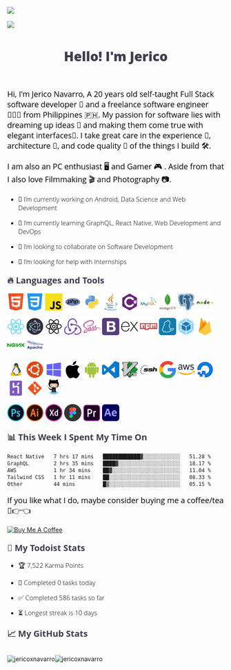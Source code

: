 ![](https://raw.githubusercontent.com/halfrost/halfrost/master/icons/header_.png)

![](https://visitor-badge.glitch.me/badge?page_id=jericoxnavarro.jericoxnavarro)

<h1 align="center" style="color: #3C3D4E;font-family: 'Open Sans', sans-serif;font-size: 30px;font-weight: 800;">
  Hello! I'm Jerico
</h1>

<br />
<p style="color: black;font-family: 'Open Sans', sans-serif;font-size: 18px;font-weight: 400">
Hi, I'm Jerico Navarro, A 20 years old self-taught Full Stack software developer 🌈 and a freelance software engineer 👨🏻‍💻 from Philippines 🇵🇭. My passion for software lies with dreaming up ideas 🚀 and making them come true with elegant interfaces📱. I take great care in the experience 🤩, architecture 🤖, and code quality 💯 of the things I build 🛠.
</p>
<p style="color: black;font-family: 'Open Sans', sans-serif;font-size: 18px;font-weight: 400">
I am also an PC enthusiast 🖥 and Gamer 🎮 . Aside from that I also love Filmmaking 🎬 and Photography 📷.
</p>

<ul style="color: black;font-family: 'Open Sans', sans-serif;font-size: 15px;font-weight: 300">
<li><p>🔭 I’m currently working on Android, Data Science and Web Development</p></li>
<li><p>🌱 I’m currently learning GraphQL, React Native, Web Development and DevOps</p></li>
<li><p>👯 I’m looking to collaborate on Software Development</p></li>
<li><p>🤔 I’m looking for help with Internships</p></li>
</ul>

<h2 style="color: #3C3D4E;font-family: 'Open Sans', sans-serif;font-size: 20px;font-weight: 700;margin-top: 20px">
🔥 Languages and Tools
</h2>

<p align="left" > 
<code><img width="40" height="40" padding="5" src="https://raw.githubusercontent.com/jericoxnavarro/jericoxnavarro/main/assets/html.png" alt="languages" /></code>
<code><img width="40" height="40" padding="5" src="https://raw.githubusercontent.com/jericoxnavarro/jericoxnavarro/main/assets/css.png" alt="languages" /></code>
<code><img width="40" height="40" padding="5" src="https://raw.githubusercontent.com/jericoxnavarro/jericoxnavarro/main/assets/javascript.png" alt="languages" /></code>
<code><img width="40" height="40" padding="5" src="https://raw.githubusercontent.com/jericoxnavarro/jericoxnavarro/main/assets/php.png" alt="languages" /></code>
<code><img width="40" height="40" padding="5" src="https://raw.githubusercontent.com/jericoxnavarro/jericoxnavarro/main/assets/python.png" alt="languages" /></code>
<code><img width="40" height="40" padding="5" src="https://raw.githubusercontent.com/jericoxnavarro/jericoxnavarro/main/assets/java.png" alt="languages" /></code>
<code><img width="40" height="40" padding="5" src="https://raw.githubusercontent.com/jericoxnavarro/jericoxnavarro/main/assets/csharp.png" alt="languages" /></code>
<code><img width="40" height="40" padding="5" src="https://raw.githubusercontent.com/jericoxnavarro/jericoxnavarro/main/assets/mysql.png" alt="languages" /></code>
<code><img width="40" height="40" padding="5" src="https://raw.githubusercontent.com/jericoxnavarro/jericoxnavarro/main/assets/mongodb.png" alt="languages" /></code>
<code><img width="40" height="40" padding="5" src="https://raw.githubusercontent.com/jericoxnavarro/jericoxnavarro/main/assets/postgresql.png" alt="languages" /></code>
<code><img width="40" height="40" padding="5" src="https://raw.githubusercontent.com/jericoxnavarro/jericoxnavarro/main/assets/node-js.png" alt="languages" /></code>
</p>
<p align="left" > 
<code><img width="40" height="40" padding="5" src="https://raw.githubusercontent.com/jericoxnavarro/jericoxnavarro/main/assets/react.png" alt="languages" /></code>
<code><img width="40" height="40" padding="5" src="https://raw.githubusercontent.com/jericoxnavarro/jericoxnavarro/main/assets/electron.png" alt="languages" /></code>
<code><img width="40" height="40" padding="5" src="https://raw.githubusercontent.com/jericoxnavarro/jericoxnavarro/main/assets/react-native.png" alt="languages" /></code>
<code><img width="40" height="40" padding="5" src="https://raw.githubusercontent.com/jericoxnavarro/jericoxnavarro/main/assets/redux.png" alt="languages" /></code>
<code><img width="40" height="40" padding="5" src="https://raw.githubusercontent.com/jericoxnavarro/jericoxnavarro/main/assets/sass.png" alt="languages" /></code>
<code><img width="40" height="40" padding="5" src="https://raw.githubusercontent.com/jericoxnavarro/jericoxnavarro/main/assets/bootstrap.png" alt="languages" /></code>
<code><img width="40" height="40" padding="5" src="https://raw.githubusercontent.com/jericoxnavarro/jericoxnavarro/main/assets/express.png" alt="languages" /></code>
<code><img width="40" height="40" padding="5" src="https://raw.githubusercontent.com/jericoxnavarro/jericoxnavarro/main/assets/npm.png" alt="languages" /></code>
<code><img width="40" height="40" padding="5" src="https://raw.githubusercontent.com/jericoxnavarro/jericoxnavarro/main/assets/yarn.png" alt="languages" /></code>
<code><img width="40" height="40" padding="5" src="https://raw.githubusercontent.com/jericoxnavarro/jericoxnavarro/main/assets/webpack.png" alt="languages" /></code>
<code><img width="40" height="40" padding="5" src="https://raw.githubusercontent.com/jericoxnavarro/jericoxnavarro/main/assets/firebase.png" alt="languages" /></code>
<code><img width="40" height="40" padding="5" src="https://raw.githubusercontent.com/jericoxnavarro/jericoxnavarro/main/assets/nginx.png" alt="languages" /></code>
<code><img width="40" height="40" padding="5" src="https://raw.githubusercontent.com/jericoxnavarro/jericoxnavarro/main/assets/apache.png" alt="languages" /></code>
</p>

<p align="left" > 
<code><img width="40" height="40" padding="5" src="https://raw.githubusercontent.com/jericoxnavarro/jericoxnavarro/main/assets/linux.png" alt="languages" /></code>
<code><img width="40" height="40" padding="5" src="https://raw.githubusercontent.com/jericoxnavarro/jericoxnavarro/main/assets/ubuntu.png" alt="languages" /></code>
<code><img width="40" height="40" padding="5" src="https://raw.githubusercontent.com/jericoxnavarro/jericoxnavarro/main/assets/windows.png" alt="languages" /></code>
<code><img width="40" height="40" padding="5" src="https://raw.githubusercontent.com/jericoxnavarro/jericoxnavarro/main/assets/apple.png" alt="languages" /></code>
<code><img width="40" height="40" padding="5" src="https://raw.githubusercontent.com/jericoxnavarro/jericoxnavarro/main/assets/android.png" alt="languages" /></code>
<code><img width="40" height="40" padding="5" src="https://raw.githubusercontent.com/jericoxnavarro/jericoxnavarro/main/assets/visual-studio-code.png" alt="languages" /></code>
<code><img width="40" height="40" padding="5" src="https://raw.githubusercontent.com/jericoxnavarro/jericoxnavarro/main/assets/vim.png" alt="languages" /></code>
<code><img width="40" height="40" padding="5" src="https://raw.githubusercontent.com/jericoxnavarro/jericoxnavarro/main/assets/ssh.png" alt="languages" /></code>
<code><img width="40" height="40" padding="5" src="https://raw.githubusercontent.com/jericoxnavarro/jericoxnavarro/main/assets/google.png" alt="languages" /></code>
<code><img width="40" height="40" padding="5" src="https://raw.githubusercontent.com/jericoxnavarro/jericoxnavarro/main/assets/aws.png" alt="languages" /></code>
<code><img width="40" height="40" padding="5" src="https://raw.githubusercontent.com/jericoxnavarro/jericoxnavarro/main/assets/iconfinder_89_Digital_Ocean_4519029.png" alt="languages" /></code>
<code><img width="40" height="40" padding="5" src="https://raw.githubusercontent.com/jericoxnavarro/jericoxnavarro/main/assets/heroku.png" alt="languages" /></code>
<code><img width="40" height="40" padding="5" src="https://raw.githubusercontent.com/jericoxnavarro/jericoxnavarro/main/assets/git.png" alt="languages" /></code>
<code><img width="40" height="40" padding="5" src="https://raw.githubusercontent.com/jericoxnavarro/jericoxnavarro/main/assets/github.png" alt="languages" /></code>
</p>

<p align="left" > 
<code><img width="40" height="40" padding="5" src="https://raw.githubusercontent.com/jericoxnavarro/jericoxnavarro/main/assets/photoshop.png" alt="languages" /></code>
<code><img width="40" height="40" padding="5" src="https://raw.githubusercontent.com/jericoxnavarro/jericoxnavarro/main/assets/illustrator.png" alt="languages" /></code>
<code><img width="40" height="40" padding="5" src="https://raw.githubusercontent.com/jericoxnavarro/jericoxnavarro/main/assets/xd.png" alt="languages" /></code>
<code><img width="40" height="40" padding="5" src="https://raw.githubusercontent.com/jericoxnavarro/jericoxnavarro/main/assets/figma.png" alt="languages" /></code>
<code><img width="40" height="40" padding="5" src="https://raw.githubusercontent.com/jericoxnavarro/jericoxnavarro/main/assets/adobe-premiere-pro.png" alt="languages" /></code>
<code><img width="40" height="40" padding="5" src="https://raw.githubusercontent.com/jericoxnavarro/jericoxnavarro/main/assets/adobe-after-effects.png" alt="languages" /></code>
</p>

<h2 style="color: #3C3D4E;font-family: 'Open Sans', sans-serif;font-size: 20px;font-weight: 700;margin-top: 20px">
📊 This Week I Spent My Time On
</h2>

<!--START_SECTION:waka-->

```text
React Native   7 hrs 17 mins   ████████████▓░░░░░░░░░░░░   51.28 %
GraphQL        2 hrs 35 mins   ████▓░░░░░░░░░░░░░░░░░░░░   18.17 %
AWS            1 hr 34 mins    ██▓░░░░░░░░░░░░░░░░░░░░░░   11.04 %
Tailwind CSS   1 hr 11 mins    ██░░░░░░░░░░░░░░░░░░░░░░░   08.33 %
Other          44 mins         █▒░░░░░░░░░░░░░░░░░░░░░░░   05.15 %
```

<!--END_SECTION:waka-->
<p style="color: black;font-family: 'Open Sans', sans-serif;font-size: 18px;font-weight: 400">
If you like what I do, maybe consider buying me a coffee/tea 🥺👉👈
</p>
<a href="https://www.buymeacoffee.com/jericoxnavarro" target="_blank"><img src="https://cdn.buymeacoffee.com/buttons/v2/default-red.png" alt="Buy Me A Coffee" width="150" ></a>

<h2 style="color: #3C3D4E;font-family: 'Open Sans', sans-serif;font-size: 20px;font-weight: 700;margin-top: 20px">
🚧 My Todoist Stats
</h2>

<!-- TODO-IST:START -->
<ul style="color: black;font-family: 'Open Sans', sans-serif;font-size: 15px;font-weight: 300">
<li><p>🏆 7,522 Karma Points  </p></li>
<li><p>🌸 Completed 0 tasks today  </p></li>
<li><p>✅ Completed 586 tasks so far  </p></li>
<li><p>⏳ Longest streak is 10 days</p></li>
</ul>
<!-- TODO-IST:END -->

<h2 style="color: #3C3D4E;font-family: 'Open Sans', sans-serif;font-size: 20px;font-weight: 700;margin-top: 20px">
📈 My GitHub Stats
</h2>

<div align="left" style="display: flex;"> 
<p align="left"> <img src="https://github-readme-stats.vercel.app/api?username=jericoxnavarro&show_icons=true&theme=monokai" alt="jericoxnavarro" />
<p align="rigth"><img src="https://github-readme-stats.vercel.app/api/top-langs/?username=jericoxnavarro&layout=compact&hide=html&theme=monokai" alt="jericoxnavarro" /></p>
</p>
</div>
